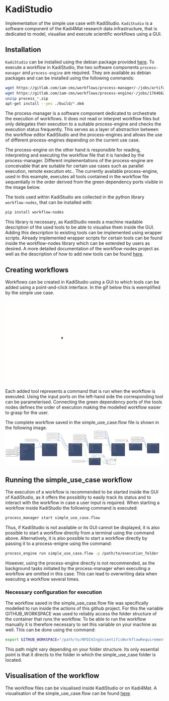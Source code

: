 # KadiStudio
Implementation of the simple use case with KadiStudio. `KadiStudio` is a software component of the
Kadi4Mat research data infrastructure, that is dedicated to model, visualise and execute scientific workflows using a GUI.

## Installation
`KadiStudio` can be installed using the debian package provided [here](https://kadi4mat.iam-cms.kit.edu/records/6479).
To execute a workflow in KadiStudio, the two software components `process-manager` and `process-engine` are
required. They are available as debian packages and can be installed using the following commands:

```sh
wget https://gitlab.com/iam-cms/workflows/process-manager/-/jobs/artifacts/master/download?job=pack_deb -O process_manager.zip
wget https://gitlab.com/iam-cms/workflows/process-engine/-/jobs/1764662488/artifacts/download -O process_engine.zip
unzip process_*.zip
apt-get install --yes ./build/*.deb
```

The process-manager is a software component dedicated to orchestrate the execution of workflows. It does not read or interpret
workflow files but only delegates their execution to a suitable process-engine and checks the execution status frequently. This
serves as a layer of abstraction between the workflow editor KadiStudio and the process-engines and allows the use of different
process-engines depending on the current use case.

The process-engine on the other hand is responsible for reading, interpreting and executing the workflow file that it is handed by
the process-manager. Different implementations of the process-engine are conceivable that are suitable for certain use cases such as
parallel execution, remote execution etc.. The currently available process-engine, used in this example, executes all tools contained
in the workflow file sequentially in the order derived from the green dependency ports visible in the image below.

The tools used within KadiStudio are collected in the python library `workflow-nodes`, that can be installed with:

```sh
pip install workflow-nodes
```
This library is necessary, as KadiStudio needs a machine readable description of the used tools to be able to visualise them inside
the GUI. Adding this description to existing tools can be implemented using wrapper scripts. Already implemented wrapper scripts for
certain tools can be found inside the workflow-nodes library which can be extended by users as desired. A more detailed documentation
of the workflow-nodes project as well as the description of how to add new tools can be found [here](https://pypi.org/project/workflow-nodes/).

## Creating workflows

Workflows can be created in KadiStudio using a GUI to which tools can be added using a point-and-click interface.
In the gif below this is exemplified by the simple use case.

![workflow creation](workflowCreation.gif)

Each added tool represents a command that is run when the workflow is executed. Using the input ports on the
left-hand side the corresponding tool can be parameterised. Connecting the green dependency ports of the tools
nodes defines the order of execution making the modelled workflow easier to grasp for the user.

The complete workflow saved in the simple_use_case.flow file is shown in the following image.
![workflow creation](WorkflowNFDI4Ing.png)

## Running the simple_use_case workflow

The execution of a workflow is recommended to be started inside the GUI of KadiStudio, as it offers the possiblity to easily
track its status and to interact with the workflow in case a user input is required. When starting a workflow inside KadiStudio the
following command is executed:

```sh
process_manager start simple_use_case.flow
```

Thus, if KadiStudio is not available or its GUI cannot be displayed, it is also possible to start a workflow directly from a terminal
using the command above. Alternatively, it is also possible to start a workflow directly by passing it to a process-enigne using
the command:

```sh
process_engine run simple_use_case.flow -p /path/to/execution_folder
```

However, using the process-engine directly is not recommended, as the background tasks initiated by the process-manager when executing a
workflow are omitted in this case. This can lead to overwriting data when executing a workflow several times.

### Necessary configuration for execution

The workflow saved in the simple_use_case.flow file was specifically modelled to run inside the actions of this github project.
For this the variable GITHUB_WORKSPACE was used to reliably access the folder structure of the container that runs the workflow.
To be able to run the workflow manually it is therefore necessary to set this variable on your machine as well. This can
be done using the command:

```sh
export GITHUB_WORKSPACE="/path/to/NFDI4IngScientificWorkflowRequirements"
```

This path might vary depending on your folder structure. Its only essential point is that it directs to the folder in which
the simple_use_case folder is located.


## Visualisation of the workflow

The workflow files can be visualised inside KadiStudio or on Kadi4Mat.
A visualisation of the simple_use_case.flow can be found [here](https://kadi4mat.iam-cms.kit.edu/records/9975/files/997c4ddd-0d36-4e8d-9014-0ce3f5dcb599).
